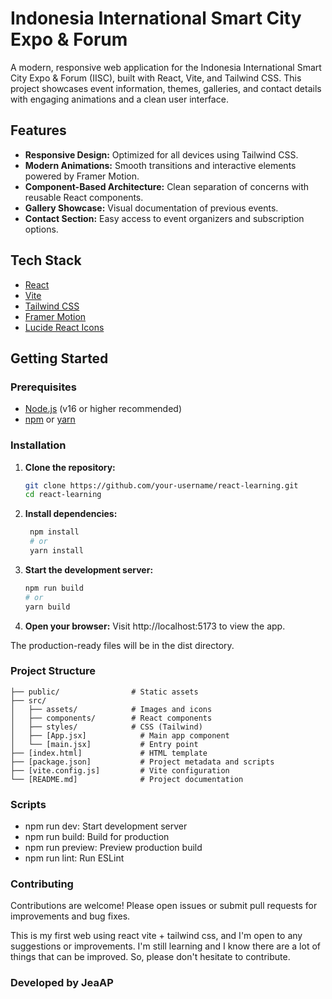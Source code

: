 # Indonesia International Smart City Expo & Forum

A modern, responsive web application for the Indonesia International Smart City Expo & Forum (IISC), built with React, Vite, and Tailwind CSS. This project showcases event information, themes, galleries, and contact details with engaging animations and a clean user interface.

## Features

- **Responsive Design:** Optimized for all devices using Tailwind CSS.
- **Modern Animations:** Smooth transitions and interactive elements powered by Framer Motion.
- **Component-Based Architecture:** Clean separation of concerns with reusable React components.
- **Gallery Showcase:** Visual documentation of previous events.
- **Contact Section:** Easy access to event organizers and subscription options.

## Tech Stack

- [React](https://react.dev/)
- [Vite](https://vitejs.dev/)
- [Tailwind CSS](https://tailwindcss.com/)
- [Framer Motion](https://www.framer.com/motion/)
- [Lucide React Icons](https://lucide.dev/)

## Getting Started

### Prerequisites

- [Node.js](https://nodejs.org/) (v16 or higher recommended)
- [npm](https://www.npmjs.com/) or [yarn](https://yarnpkg.com/)

### Installation

1. **Clone the repository:**
   ```sh
   git clone https://github.com/your-username/react-learning.git
   cd react-learning

2. **Install dependencies:**
   ```sh
    npm install
    # or
    yarn install

3. **Start the development server:**
    ```sh
    npm run build
    # or
    yarn build

4. **Open your browser:**
    Visit http://localhost:5173 to view the app.

The production-ready files will be in the dist directory.

### Project Structure
    ├── public/                # Static assets
    ├── src/
    │   ├── assets/            # Images and icons
    │   ├── components/        # React components
    │   ├── styles/            # CSS (Tailwind)
    │   ├── [App.jsx]            # Main app component
    │   └── [main.jsx]           # Entry point
    ├── [index.html]             # HTML template
    ├── [package.json]           # Project metadata and scripts
    ├── [vite.config.js]         # Vite configuration
    └── [README.md]              # Project documentation

### Scripts
- npm run dev: Start development server
- npm run build: Build for production
- npm run preview: Preview production build
- npm run lint: Run ESLint

### Contributing
Contributions are welcome! Please open issues or submit pull requests for improvements and bug fixes.

This is my first web using react vite + tailwind css, and I'm open to any suggestions or improvements. I'm still learning and I know there are a lot of things that can be improved. So, please don't hesitate to contribute.

### Developed by JeaAP
